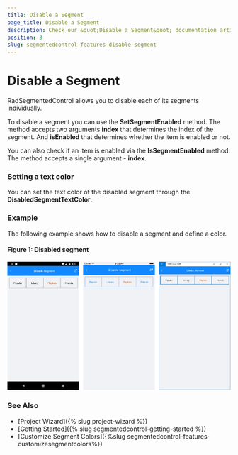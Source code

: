 ```yaml
---
title: Disable a Segment
page_title: Disable a Segment
description: Check our &quot;Disable a Segment&quot; documentation article for Telerik SegmentedControl for Xamarin control.
position: 3
slug: segmentedcontrol-features-disable-segment
---
```


# Disable a Segment

RadSegmentedControl allows you to disable each of its segments individually. 

To disable a segment you can use the **SetSegmentEnabled** method. The method accepts two arguments **index** that determines the index of the segment. And **isEnabled** that determines whether the item is enabled or not.

You can also check if an item is enabled via the **IsSegmentEnabled** method. The method accepts a single argument - **index**.

### Setting a text color

You can set the text color of the disabled segment through the **DisabledSegmentTextColor**.

### Example

The following example shows how to disable a segment and define a color.

<snippet id='segmentcontrol-features-disablesegment-xaml'/>
<snippet id='segmentcontrol-features-disablesegment-csharp'/>

#### Figure 1: Disabled segment

![SegmentedControl disable segment example](images/segmentcontrol-features-disablesegment-0.png) 

### See Also

- [Project Wizard]({% slug project-wizard %})
- [Getting Started]({% slug segmentedcontrol-getting-started %})
- [Customize Segment Colors]({%slug segmentedcontrol-features-customizesegmentcolors%})